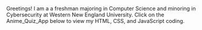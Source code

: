 Greetings! I am a a freshman majoring in Computer Science and minoring in Cybersecurity at Western New England University.
Click on the Anime_Quiz_App below to view my HTML, CSS, and JavaScript coding.
